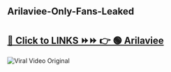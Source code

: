 
 ## Arilaviee-Only-Fans-Leaked

# <h2><a href="https://clipsfans.com/Arilaviee&ref=git">🔗 Click to LINKS ⏩⏩ 👉 🟢 Arilaviee </a></h2>

<a href="https://clipsfans.com/Arilaviee&ref=git" rel="nofollow" data-target="animated-image.originalLink"><img src="https://i.ibb.co.com/xMMVF88/686577567.gif" alt="Viral Video Original" style="max-width: 100%; display: inline-block;" data-target="animated-image.originalImage"></a>
